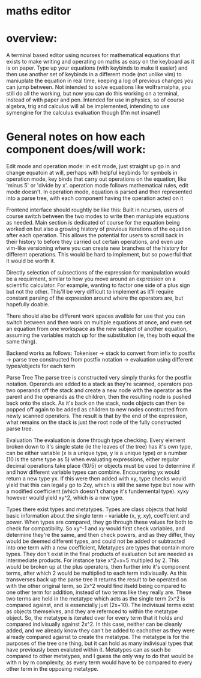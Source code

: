 # maths editor

# overview:
A terminal based editor using ncurses for mathematical equations that exists to make writing and operating on maths as easy on the keyboard as it is on paper.
Type up your equations (with keybinds to make it easier) and then use another set of keybinds in a different mode (not unlike vim) to maniuplate 
the equation in real time, keeping a log of previous changes you can jump between. Not intended to solve equations like wolframalpha, you still
do all the working, but now you can do this working on a terminal, instead of with paper and pen.
Intended for use in physics, so of course algebra, trig and calculus will all be implemented, intending to use symengine for the calculus evaluation though (I'm not insane!)

# General notes on how each component does/will work:

Edit mode and operation mode:
in edit mode, just straight up go in and change equatoin at will, perhaps with helpful keybinds for symbols
in operation mode, key binds that carry out operations on the equation, like 'minus 5' or 'divide by x'. 
operation mode follows mathematical rules, edit mode doesn't.
In operation mode, equation is parsed and then represented into a parse tree, with each component having the operation acted on it

Frontend interface should roughtly be like this:
Built in ncurses, users of course switch between the two modes to write then maniuplate equations as needed. Main section is dedicated of course for the equation being worked on but also a growing history of previous iterations of the equation after each operation. This allows the potential for users to scroll back in their history to before they carried out certain operations, and even use vim-like versioning where you can create new branches of the history for different operations. This would be hard to implement, but so powerful that it would be worth it. 

Directly selection of subsections of the expression for manipulation would be a requirment, similar to how you move around an expression on a scientific calculator. For example, wanting to factor one side of a plus sign but not the other. This'll be very difficult to implement as it'll require constant parsing of the expression around where the operators are, but hopefully doable. 

There should also be different work spaces avalible for use that you can switch between and then work on multiple equations at once, and even set an equation from one workspace as the new subject of another equation, assuming the variables match up for the substitution (ie, they both equal the same thing).

Backend works as follows:
Tokeniser -> stack to convert from infix to postfix -> parse tree constructed from postfix notation -> evaluation using different types/objects for each term

Parse Tree
The parse tree is constructed very simply thanks for the postfix notation. Operands are added to a stack as they're scanned, operators pop two operands off the stack and create a new node with the operator as the parent and the operands as the children, then the resulting node is pushed back onto the stack. As it's back on the stack, node objects can then be popped off again to be added as children to new nodes constructed from newly scanned operators. The result is that by the end of the expression, what remains on the stack is just the root node of the fully constructed parse tree.

Evaluation
The evaluation is done through type checking. Every element broken down to it's single state (ie the leaves of the tree)
has it's own type, can be either variable (x is a unique type, y is a unique type) or a number (10 is the same type as 5)
when evaluating expressions, either regular decimal operations take place (10/5) or objects must be used to determine if and how
different variable types can combine. Encountering yx would return a new type yx. If this were then added with xy, type checks would
yield that this can legally go to 2xy, which is still the same type but now with a modified coefficient (which doesn't change it's fundemental type).
xyxy however would yield xy^2, which is a new type. 

Types
there exist types and metatypes. Types are class objects that hold basic information about the single term - variable (x, y, xy), coeffcient and power.
When types are compared, they go through these values for both to check for compatibility. So xy^-1 and xy would first check variables, and determine they're the same,
and then check powers, and as they differ, they would be deemed different types, and could not be added or subtracted into one term with a new coefficient, 
Metatypes are types that contain more types. They don't exist in the final products of evaluation but are needed as intermediate products.
For instance take x^2+x+5 multipled by 2. This would be broken up at the plus operators, then further into it's component terms, after which 2 would be multiplied to each
term indivisually. As this transverses back up the parse tree it returns the result to be operated on with the other original term, so
2x^2 would find itseld being compared to one other term for addition, instead of two terms like they really are. These two terms are held in the metatype which acts as 
the single term 2x^2 is compared against, and is essencially just (2x+10). The indivisual terms exist as objects themselves, and they are refernced to within the metatype object.
So, the metatype is iterated over for every term that it holds and compared indivisually against 2x^2. In this case, neither can be cleanly added, and we already know they can't be added to eachother
as they were already compared against to create the metatype. The metatype is for the purposes of the tree one thing, but it can hold as many indivisual types that have previously been evaluted
within it. Metatypes can as such be compared to other metatypes, and I guess the only way to do that would be with n by m complexity, as every term would have to be compared to every other term in the opposing metatype.

